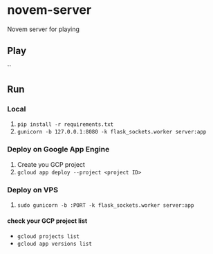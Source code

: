 # novem-server
Novem server for playing

## Play
``


## Run
### Local
1. `pip install -r requirements.txt`
2. `gunicorn -b 127.0.0.1:8080 -k flask_sockets.worker server:app`

### Deploy on Google App Engine
1. Create you GCP project
2. `gcloud app deploy --project <project ID>`

### Deploy on VPS
1. `sudo gunicorn -b :PORT -k flask_sockets.worker server:app`

#### check your GCP project list
- `gcloud projects list`
- `gcloud app versions list`